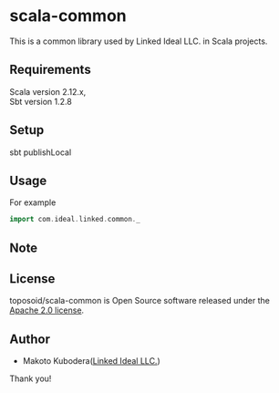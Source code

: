# scala-common
This is a common library used by Linked Ideal LLC. in Scala projects. 

## Requirements
Scala version 2.12.x,   
Sbt version 1.2.8

## Setup
sbt publishLocal

## Usage
For example
```scala
import com.ideal.linked.common._
```
## Note

## License
toposoid/scala-common is Open Source software released under the [Apache 2.0 license](https://www.apache.org/licenses/LICENSE-2.0.html).

## Author
* Makoto Kubodera([Linked Ideal LLC.](https://linked-ideal.com/))

Thank you!
